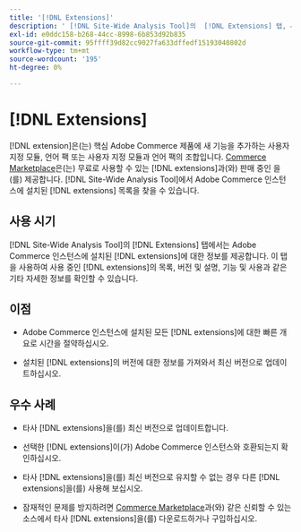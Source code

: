 ```yaml
---
title: '[!DNL Extensions]'
description: ' [!DNL Site-Wide Analysis Tool]의  [!DNL Extensions] 탭, 사용 시기, 이점 및 모범 사례에 대해 알아봅니다.'
exl-id: e0ddc158-b268-44cc-8998-6b853d92b835
source-git-commit: 95ffff39d82cc9027fa633dffedf15193040802d
workflow-type: tm+mt
source-wordcount: '195'
ht-degree: 0%

---
```


# [!DNL Extensions]

[!DNL extension]은(는) 핵심 Adobe Commerce 제품에 새 기능을 추가하는 사용자 지정 모듈, 언어 팩 또는 사용자 지정 모듈과 언어 팩의 조합입니다. [Commerce Marketplace](https://marketplace.magento.com/extensions.html)은(는) 무료로 사용할 수 있는 [!DNL extensions]과(와) 판매 중인 을(를) 제공합니다. [!DNL Site-Wide Analysis Tool]에서 Adobe Commerce 인스턴스에 설치된 [!DNL extensions] 목록을 찾을 수 있습니다.

## 사용 시기

[!DNL Site-Wide Analysis Tool]의 [!DNL Extensions] 탭에서는 Adobe Commerce 인스턴스에 설치된 [!DNL extensions]에 대한 정보를 제공합니다. 이 탭을 사용하여 사용 중인 [!DNL extensions]의 목록, 버전 및 설명, 기능 및 사용과 같은 기타 자세한 정보를 확인할 수 있습니다.

## 이점

* Adobe Commerce 인스턴스에 설치된 모든 [!DNL extensions]에 대한 빠른 개요로 시간을 절약하십시오.

* 설치된 [!DNL extensions]의 버전에 대한 정보를 가져와서 최신 버전으로 업데이트하십시오.

## 우수 사례

* 타사 [!DNL extensions]을(를) 최신 버전으로 업데이트합니다.

* 선택한 [!DNL extensions]이(가) Adobe Commerce 인스턴스와 호환되는지 확인하십시오.

* 타사 [!DNL extensions]을(를) 최신 버전으로 유지할 수 없는 경우 다른 [!DNL extensions]을(를) 사용해 보십시오.

* 잠재적인 문제를 방지하려면 [Commerce Marketplace](https://marketplace.magento.com/extensions.html)과(와) 같은 신뢰할 수 있는 소스에서 타사 [!DNL extensions]을(를) 다운로드하거나 구입하십시오.
